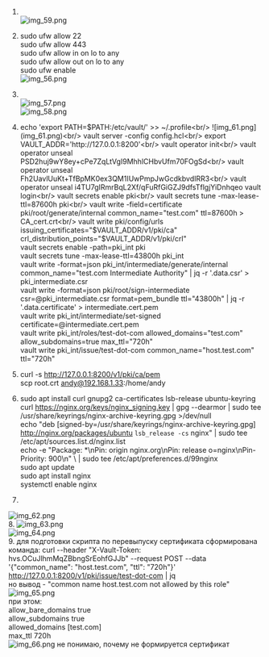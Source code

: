 1. <br/>![img_59.png](img_59.png)<br/>
2. sudo ufw allow 22<br/>
sudo ufw allow 443<br/>
sudo ufw allow in on lo to any<br/>
sudo ufw allow out on lo to any<br/>
sudo ufw enable<br/>
![img_56.png](img_56.png)<br/>
3. <br/>![img_57.png](img_57.png)<br/>
![img_58.png](img_58.png)<br/>
4. echo 'export PATH=$PATH:/etc/vault/' >> ~/.profile<br/>
![img_61.png](img_61.png)<br/>
vault server -config config.hcl<br/>
export VAULT_ADDR='http://127.0.0.1:8200'<br/>
vault operator init<br/>
vault operator unseal PSD2huj9wY8ey+cPe7ZqLtVgI9MhhlCHbvUfm70FOgSd<br/>
vault operator unseal Fh2UavlUuKt+TfBpMK0ex3QM1IUwPmpJwGcdkbvdIRR3<br/>
vault operator unseal i4TU7gIRmrBqL2Xf/qFuRfGiGZJ9dfsTflgjYiDnhqeo
vault login<br/>
vault secrets enable pki<br/>
vault secrets tune -max-lease-ttl=87600h pki<br/>
vault write -field=certificate pki/root/generate/internal common_name="test.com" ttl=87600h > CA_cert.crt<br/>
vault write pki/config/urls issuing_certificates="$VAULT_ADDR/v1/pki/ca"      crl_distribution_points="$VAULT_ADDR/v1/pki/crl"<br/>
vault secrets enable -path=pki_int pki<br/>
vault secrets tune -max-lease-ttl=43800h pki_int<br/>
vault write -format=json pki_int/intermediate/generate/internal common_name="test.com Intermediate Authority"      | jq -r '.data.csr' > pki_intermediate.csr<br/>
vault write -format=json pki/root/sign-intermediate csr=@pki_intermediate.csr format=pem_bundle ttl="43800h"  | jq -r '.data.certificate' > intermediate.cert.pem<br/>
vault write pki_int/intermediate/set-signed certificate=@intermediate.cert.pem<br/>
vault write pki_int/roles/test-dot-com  allowed_domains="test.com"  allow_subdomains=true max_ttl="720h"<br/>
vault write pki_int/issue/test-dot-com common_name="host.test.com" ttl="720h"<br/>


5. curl -s http://127.0.0.1:8200/v1/pki/ca/pem <br/>
scp root.crt andy@192.168.1.33:/home/andy<br/>


6. sudo apt install curl gnupg2 ca-certificates lsb-release ubuntu-keyring<br/>
curl https://nginx.org/keys/nginx_signing.key | gpg --dearmor | sudo tee /usr/share/keyrings/nginx-archive-keyring.gpg >/dev/null<br/>
echo "deb [signed-by=/usr/share/keyrings/nginx-archive-keyring.gpg] http://nginx.org/packages/ubuntu `lsb_release -cs` nginx" | sudo tee /etc/apt/sources.list.d/nginx.list<br/>
echo -e "Package: *\nPin: origin nginx.org\nPin: release o=nginx\nPin-Priority: 900\n" \ | sudo tee /etc/apt/preferences.d/99nginx<br/>
sudo apt update<br/>
sudo apt install nginx<br/>
systemctl enable nginx<br/>
7. 
![img_62.png](img_62.png)<br/>
8.
![img_63.png](img_63.png)<br/>
![img_64.png](img_64.png)<br/>
9. для подготовки скрипта по перевыпуску сертификата сформирована команда:
curl --header "X-Vault-Token: hvs.OCuJlhmMqZBbngSrEohfGJJb" --request POST --data '{"common_name": "host.test.com", "ttl": "720h"}' http://127.0.0.1:8200/v1/pki/issue/test-dot-com | jq<br/>
но вывод - "common name host.test.com not allowed by this role"<br/>
![img_65.png](img_65.png)<br/>
при этом:<br/>
allow_bare_domains                    true<br/>
allow_subdomains                      true<br/>
allowed_domains                       [test.com]<br/>
max_ttl                               720h<br/>
![img_66.png](img_66.png)
не понимаю, почему не формируется сертификат

